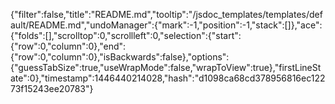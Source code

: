 {"filter":false,"title":"README.md","tooltip":"/jsdoc_templates/templates/default/README.md","undoManager":{"mark":-1,"position":-1,"stack":[]},"ace":{"folds":[],"scrolltop":0,"scrollleft":0,"selection":{"start":{"row":0,"column":0},"end":{"row":0,"column":0},"isBackwards":false},"options":{"guessTabSize":true,"useWrapMode":false,"wrapToView":true},"firstLineState":0},"timestamp":1446440214028,"hash":"d1098ca68cd378956816ec12273f15243ee20783"}